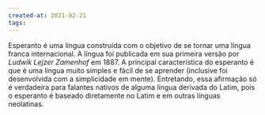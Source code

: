 ```yaml
---
created-at: 2021-02-21
tags:
---
```

Esperanto é uma língua construída com o objetivo de se tornar uma língua franca internacional. A língua foi publicada em sua primeira versão por *Ludwik Lejzer Zamenhof* em 1887.
A principal característica do esperanto é que é uma língua muito simples e fácil de se aprender (inclusive foi desenvolvida com a simplicidade em mente). Entretando, essa afirmação só é verdadeira para falantes nativos de alguma língua derivada do Latim, pois o esperanto é baseado diretamente no Latim e em outras línguas neolatinas.